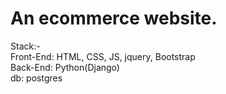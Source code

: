 # An ecommerce website.

Stack:- <br/>
Front-End: HTML, CSS, JS, jquery, Bootstrap <br/>
Back-End: Python(Django) <br/>
db: postgres<br/>
<br/>

